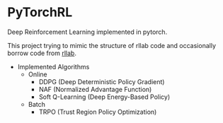 # PyTorchRL
Deep Reinforcement Learning implemented in pytorch.

This project trying to mimic the structure of rllab code and
occasionally borrow code from [rllab](https://github.com/rll/rllab).

* Implemented Algorithms
  * Online
    * DDPG (Deep Deterministic Policy Gradient)
    * NAF (Normalized Advantage Function)
    * Soft Q-Learning (Deep Energy-Based Policy)
  * Batch
    * TRPO (Trust Region Policy Optimization)


